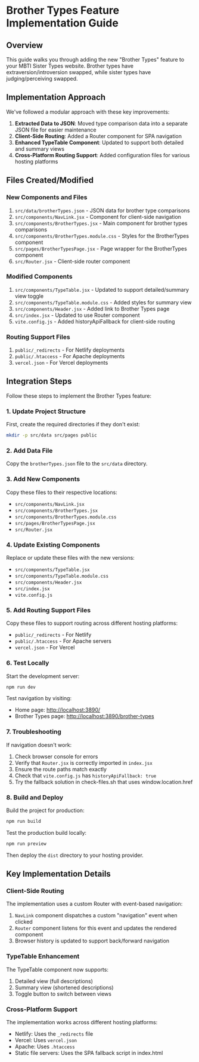 # Brother Types Feature Implementation Guide

## Overview

This guide walks you through adding the new "Brother Types" feature to your MBTI Sister Types website. Brother types have extraversion/introversion swapped, while sister types have judging/perceiving swapped.

## Implementation Approach

We've followed a modular approach with these key improvements:

1. **Extracted Data to JSON**: Moved type comparison data into a separate JSON file for easier maintenance
2. **Client-Side Routing**: Added a Router component for SPA navigation
3. **Enhanced TypeTable Component**: Updated to support both detailed and summary views
4. **Cross-Platform Routing Support**: Added configuration files for various hosting platforms

## Files Created/Modified

### New Components and Files

1. `src/data/brotherTypes.json` - JSON data for brother type comparisons
2. `src/components/NavLink.jsx` - Component for client-side navigation
3. `src/components/BrotherTypes.jsx` - Main component for brother types comparisons
4. `src/components/BrotherTypes.module.css` - Styles for the BrotherTypes component
5. `src/pages/BrotherTypesPage.jsx` - Page wrapper for the BrotherTypes component
6. `src/Router.jsx` - Client-side router component

### Modified Components

1. `src/components/TypeTable.jsx` - Updated to support detailed/summary view toggle
2. `src/components/TypeTable.module.css` - Added styles for summary view
3. `src/components/Header.jsx` - Added link to Brother Types page
4. `src/index.jsx` - Updated to use Router component
5. `vite.config.js` - Added historyApiFallback for client-side routing

### Routing Support Files

1. `public/_redirects` - For Netlify deployments
2. `public/.htaccess` - For Apache deployments
3. `vercel.json` - For Vercel deployments

## Integration Steps

Follow these steps to implement the Brother Types feature:

### 1. Update Project Structure

First, create the required directories if they don't exist:

```bash
mkdir -p src/data src/pages public
```

### 2. Add Data File

Copy the `brotherTypes.json` file to the `src/data` directory.

### 3. Add New Components

Copy these files to their respective locations:

- `src/components/NavLink.jsx`
- `src/components/BrotherTypes.jsx`
- `src/components/BrotherTypes.module.css`
- `src/pages/BrotherTypesPage.jsx`
- `src/Router.jsx`

### 4. Update Existing Components

Replace or update these files with the new versions:

- `src/components/TypeTable.jsx`
- `src/components/TypeTable.module.css`
- `src/components/Header.jsx`
- `src/index.jsx`
- `vite.config.js`

### 5. Add Routing Support Files

Copy these files to support routing across different hosting platforms:

- `public/_redirects` - For Netlify
- `public/.htaccess` - For Apache servers
- `vercel.json` - For Vercel

### 6. Test Locally

Start the development server:

```bash
npm run dev
```

Test navigation by visiting:

- Home page: <http://localhost:3890/>
- Brother Types page: <http://localhost:3890/brother-types>

### 7. Troubleshooting

If navigation doesn't work:

1. Check browser console for errors
2. Verify that `Router.jsx` is correctly imported in `index.jsx`
3. Ensure the route paths match exactly
4. Check that `vite.config.js` has `historyApiFallback: true`
5. Try the fallback solution in check-files.sh that uses window.location.href

### 8. Build and Deploy

Build the project for production:

```bash
npm run build
```

Test the production build locally:

```bash
npm run preview
```

Then deploy the `dist` directory to your hosting provider.

## Key Implementation Details

### Client-Side Routing

The implementation uses a custom Router with event-based navigation:

1. `NavLink` component dispatches a custom "navigation" event when clicked
2. `Router` component listens for this event and updates the rendered component
3. Browser history is updated to support back/forward navigation

### TypeTable Enhancement

The TypeTable component now supports:

1. Detailed view (full descriptions)
2. Summary view (shortened descriptions)
3. Toggle button to switch between views

### Cross-Platform Support

The implementation works across different hosting platforms:

- Netlify: Uses the `_redirects` file
- Vercel: Uses `vercel.json`
- Apache: Uses `.htaccess`
- Static file servers: Uses the SPA fallback script in index.html
